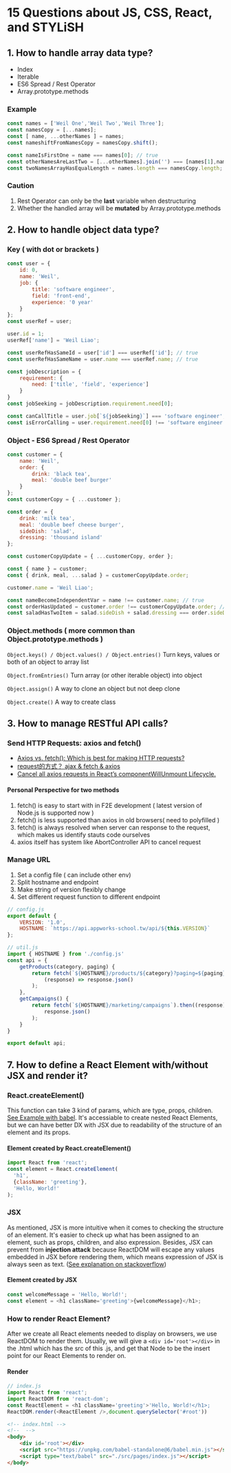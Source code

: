 # 15 Questions about JS, CSS, React, and STYLiSH

## 1. How to handle array data type?

* Index
* Iterable
* ES6 Spread / Rest Operator
* Array.prototype.methods

### Example

```js
const names = ['Weil One','Weil Two','Weil Three'];
const namesCopy = [...names];
const [ name, ...otherNames ] = names;
const nameshiftFromNamesCopy = namesCopy.shift();

const nameIsFirstOne = name === names[0]; // true
const otherNamesAreLastTwo = [...otherNames].join('') === [names[1],names[2]].join(''); // true
const twoNamesArrayHasEqualLength = names.length === namesCopy.length; // false
```

### Caution
1. Rest Operator can only be the **last** variable when destructuring
2. Whether the handled array will be **mutated** by Array.prototype.methods

## 2. How to handle object data type?

### Key ( with dot or brackets )
```js
const user = {
    id: 0,
    name: 'Weil',
    job: {
        title: 'software engineer',
        field: 'front-end',
        experience: '0 year'
    }
};
const userRef = user;

user.id = 1;
userRef['name'] = 'Weil Liao';

const userRefHasSameId = user['id'] === userRef['id']; // true
const userRefHasSameName = user.name === userRef.name; // true

const jobDescription = {
    requirement: {
        need: ['title', 'field', 'experience']
    }
}
const jobSeeking = jobDescription.requirement.need[0];

const canCallTitle = user.job[`${jobSeeking}`] === 'software engineer'; // true
const isErrorCalling = user.requirement.need[0] !== 'software engineer'; // Cannot read properties of undefined
```
### Object - ES6 Spread / Rest Operator
```js
const customer = {
    name: 'Weil',
    order: {
        drink: 'black tea',
        meal: 'double beef burger'
    }
};
const customerCopy = { ...customer };

const order = {
    drink: 'milk tea',
    meal: 'double beef cheese burger',
    sideDish: 'salad',
    dressing: 'thousand island'
};

const customerCopyUpdate = { ...customerCopy, order };

const { name } = customer;
const { drink, meal, ...salad } = customerCopyUpdate.order;

customer.name = 'Weil Liao';

const nameBecomeIndependentVar = name !== customer.name; // true
const orderHasUpdated = customer.order !== customerCopyUpdate.order; // true
const saladHasTwoItem = salad.sideDish + salad.dressing === order.sideDish + order.dressing; // true
```

### Object.methods ( more common than Object.prototype.methods )
`Object.keys() / Object.values() / Object.entries()`
Turn keys, values or both of an object to array list

`Object.fromEntries()`
Turn array (or other iterable object) into object

`Object.assign()`
A way to clone an object but not deep clone

`Object.create()`
A way to create class

## 3. How to manage RESTful API calls?

### Send HTTP Requests: axios and fetch()
* [Axios vs. fetch(): Which is best for making HTTP requests?](https://blog.logrocket.com/axios-vs-fetch-best-http-requests/)
* [request的方式？ ajax & fetch & axios](https://ithelp.ithome.com.tw/articles/10244631)
* [Cancel all axios requests in React’s componentWillUnmount Lifecycle.](https://julietonyekaoha.medium.com/react-cancel-all-axios-request-in-componentwillunmount-e5b2c978c071)
#### Personal Perspective for two methods
1. fetch() is easy to start with in F2E development ( latest version of Node.js is supported now )
2. fetch() is less supported than axios in old browsers( need to polyfilled )
3. fetch() is always resolved when server can response to the request, which makes us identify stauts code ourselves
4. axios itself has system like AbortController API to cancel request

### Manage URL
1. Set a config file ( can include other env)
2. Split hostname and endpoint
3. Make string of version flexibly change
4. Set different request function to different endpoint
```js
// config.js
export default {
    VERSION: '1.0',
    HOSTNAME: `https://api.appworks-school.tw/api/${this.VERSION}`
};

// util.js
import { HOSTNAME } from './config.js'
const api = {
    getProducts(category, paging) {
        return fetch(`${HOSTNAME}/products/${category}?paging=${paging}`).then(
            (response) => response.json()
        );
    },
    getCampaigns() {
        return fetch(`${HOSTNAME}/marketing/campaigns`).then((response) =>
            response.json()
        );
    }
}

export default api;
```

## 7. How to define a React Element with/without JSX and render it?

### React.createElement()
This function can take 3 kind of params, which are type, props, children. [See Example with babel](https://pse.is/42392k). It's accessiable to create nested React Elements, but we can have better DX with JSX due to readability of the structure of an element and its props.  

#### Element created by React.createElement()
```js
import React from 'react';
const element = React.createElement(
  'h1',
  {className: 'greeting'},
  'Hello, World!'
);
```
### JSX
As mentioned, JSX is more intuitive when it comes to checking the structure of an element. It's easier to check up what has been assigned to an element, such as props, children, and also expression. Besides, JSX can prevent from **injection attack** because ReactDOM will escape any values embedded in JSX before rendering them, which means expression of JSX is always seen as text. ([See explanation on stackoverflow](https://stackoverflow.com/questions/57746377/react-documentation-jsx-prevents-injection-attacks))
#### Element created by JSX
```js
const welcomeMessage = 'Hello, World!';
const element = <h1 className='greeting'>{welcomeMessage}</h1>;
```
### How to render React Element?
After we create all React elements needed to display on browsers, we use ReactDOM to render them. Usually, we will give a `<div id='root'></div>` in the .html which has the src of this .js, and get that Node to be the insert point for our React Elements to render on.
#### Render
```js
// index.js
import React from 'react';
import ReactDOM from 'react-dom';
const ReactElement = <h1 className='greeting'>'Hello, World!</h1>;
ReactDOM.render(<ReactElement />,document.querySelector('#root'))
```
```html
<!-- index.html -->
<!--  -->
<body>
    <div id='root'></div>
    <script src="https://unpkg.com/babel-standalone@6/babel.min.js"></script>
    <script type="text/babel" src="./src/pages/index.js"></script>
</body>
```

